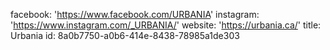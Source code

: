 facebook: 'https://www.facebook.com/URBANIA'
instagram: 'https://www.instagram.com/_URBANIA/'
website: 'https://urbania.ca/'
title: Urbania
id: 8a0b7750-a0b6-414e-8438-78985a1de303
